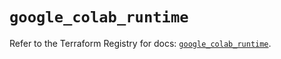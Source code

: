 # `google_colab_runtime`

Refer to the Terraform Registry for docs: [`google_colab_runtime`](https://registry.terraform.io/providers/hashicorp/google-beta/6.48.0/docs/resources/google_colab_runtime).
